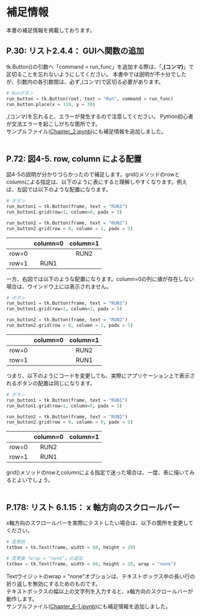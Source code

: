 # 補足情報  

本書の補足情報を掲載しております。  

## P.30: リスト2.4.4： GUIへ関数の追加

tk.Button()の引数へ「command = run_func」を追加する際は、「**,(コンマ)**」で区切ることを忘れないようにしてください。
本書中では説明が不十分でしたが、引数内の各引数間は、必ず,(コンマ)で区切る必要があります。  

```python
# Runボタン
run_button = tk.Button(root, text = "Run", command = run_func)
run_button.place(x = 110, y = 30)
```
,(コンマ)を忘れると、エラーが発生するので注意してください。 Python初心者が文法エラーを起こしがちな箇所です。  
サンプルファイル([Chapter_2.ipynb](./Chapter_2/Chapter_2.ipynb))にも補足情報を追加しました。
</br>
</br>
## P.72: 図4-5. row, column による配置

図4-5の説明が分かりづらかったので補足します。grid()メソッドのrowとcolumnによる指定は、以下のように表にすると理解しやすくなります。例えば、左図では以下のような配置になります。

```python
# ボタン
run_button1 = tk.Button(frame, text = "RUN1")
run_button1.grid(row=1, column=0, padx = 5)

run_button2 = tk.Button(frame, text = "RUN2")
run_button2.grid(row = 0, column = 1, padx = 5)
```
|  | column=0 | column=1 |
| :-: | :-: | :-: |
| row=0 |    | RUN2 |
| row=1 | RUN1 |    |

一方、右図では以下のような配置になります。column=0の列に値が存在しない場合は、ウインドウ上には表示されません。
```python
# ボタン
run_button1 = tk.Button(frame, text = "RUN1")
run_button1.grid(row=1, column=1, padx = 5)

run_button2 = tk.Button(frame, text = "RUN2")
run_button2.grid(row = 0, column = 1, padx = 5)
```
|  | column=0 | column=1 |
| :-: | :-: | :-: |
| row=0 |    | RUN2 |
| row=1 |    | RUN1 |

つまり、以下のようにコードを変更しても、実際にアプリケーション上で表示されるボタンの配置は同じになります。
```python
# ボタン
run_button1 = tk.Button(frame, text = "RUN1")
run_button1.grid(row=1, column=0, padx = 5)

run_button2 = tk.Button(frame, text = "RUN2")
run_button2.grid(row = 0, column = 0, padx = 5)
```
|  | column=0 | column=1 |
| :-: | :-: | :-: |
| row=0 | RUN2 |    |
| row=1 | RUN1 |    |

grid()メソッドのrowとcolumnによる指定で迷った場合は、一度、表に描いてみるとよいでしょう。
</br>
</br>
## P.178: リスト 6.1.15： x 軸方向のスクロールバー

x軸方向のスクロールバーを実際にテストしたい場合は、以下の箇所を変更してください。  

```python
# 変更前
txtbox = tk.Text(frame, width = 60, height = 20)

# 変更後「wrap = "none"」の追加
txtbox = tk.Text(frame, width = 60, height = 20, wrap = "none")
```
Textウイジットのwrap = "none"オプションは、テキストボックス中の長い行の折り返しを無効にするためのものです。  
テキストボックスの幅以上の文字列を入力すると、x軸方向のスクロールバーが動作します。  
サンプルファイル([Chapter_6-1.ipynb](./Chapter_6/Chapter_6-1.ipynb))にも補足情報を追加しました。

